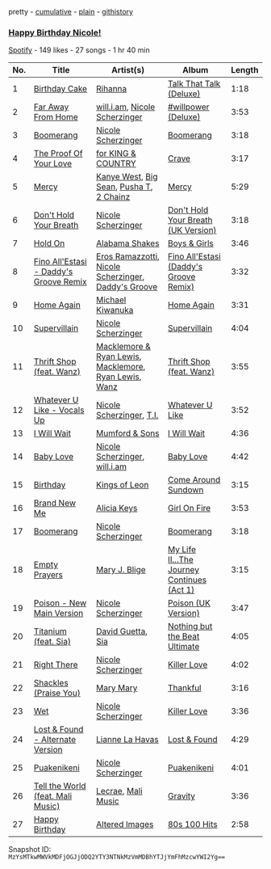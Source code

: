 pretty - [cumulative](/playlists/cumulative/1dB0DjEsx9Gy0VG7Hmyc7Q.md) - [plain](/playlists/plain/1dB0DjEsx9Gy0VG7Hmyc7Q) - [githistory](https://github.githistory.xyz/mackorone/spotify-playlist-archive/blob/main/playlists/plain/1dB0DjEsx9Gy0VG7Hmyc7Q)

### [Happy Birthday Nicole!](https://open.spotify.com/playlist/1dB0DjEsx9Gy0VG7Hmyc7Q)

> 

[Spotify](https://open.spotify.com/user/spotify) - 149 likes - 27 songs - 1 hr 40 min

| No. | Title | Artist(s) | Album | Length |
|---|---|---|---|---|
| 1 | [Birthday Cake](https://open.spotify.com/track/77kF7rF7ikC5OcZHVXN76X) | [Rihanna](https://open.spotify.com/artist/5pKCCKE2ajJHZ9KAiaK11H) | [Talk That Talk \(Deluxe\)](https://open.spotify.com/album/0MYABBSxz6JqujXq2JBvsF) | 1:18 |
| 2 | [Far Away From Home](https://open.spotify.com/track/43sP0ACrgmU6eRTo52i211) | [will.i.am](https://open.spotify.com/artist/085pc2PYOi8bGKj0PNjekA), [Nicole Scherzinger](https://open.spotify.com/artist/40xbWSB4JPdOkRyuTDy1oP) | [\#willpower \(Deluxe\)](https://open.spotify.com/album/4gVl9vQuwcStfNDKHR4Mun) | 3:53 |
| 3 | [Boomerang](https://open.spotify.com/track/2Hb38qLrV4ykoWpw4zAcTa) | [Nicole Scherzinger](https://open.spotify.com/artist/40xbWSB4JPdOkRyuTDy1oP) | [Boomerang](https://open.spotify.com/album/4KkGVdwmlntVdKffnWzhEA) | 3:18 |
| 4 | [The Proof Of Your Love](https://open.spotify.com/track/4hOl2YlgaUIuxCE5bRgU9X) | [for KING & COUNTRY](https://open.spotify.com/artist/3sDbKMebVH2VYcRSl7u1VC) | [Crave](https://open.spotify.com/album/0brUpqI88x23atYivQ2aff) | 3:17 |
| 5 | [Mercy](https://open.spotify.com/track/32CS1c7IyC8jzeFs55Q9n4) | [Kanye West](https://open.spotify.com/artist/5K4W6rqBFWDnAN6FQUkS6x), [Big Sean](https://open.spotify.com/artist/0c173mlxpT3dSFRgMO8XPh), [Pusha T](https://open.spotify.com/artist/0ONHkAv9pCAFxb0zJwDNTy), [2 Chainz](https://open.spotify.com/artist/17lzZA2AlOHwCwFALHttmp) | [Mercy](https://open.spotify.com/album/0qRMvJxoxAQr9a2rYxJuLq) | 5:29 |
| 6 | [Don't Hold Your Breath](https://open.spotify.com/track/6De3rSBc6FC1EdpC0pRRwd) | [Nicole Scherzinger](https://open.spotify.com/artist/40xbWSB4JPdOkRyuTDy1oP) | [Don't Hold Your Breath \(UK Version\)](https://open.spotify.com/album/45QBZnAVDMJkdYH1ggKOgX) | 3:18 |
| 7 | [Hold On](https://open.spotify.com/track/1gGY6qfslDtJ4OoWQGKtkE) | [Alabama Shakes](https://open.spotify.com/artist/16GcWuvvybAoaHr0NqT8Eh) | [Boys & Girls](https://open.spotify.com/album/0YcQyzstsSbcnLCk4h7AUh) | 3:46 |
| 8 | [Fino All'Estasi \- Daddy's Groove Remix](https://open.spotify.com/track/6hVqSUcjzWAGCxzJUS4ENu) | [Eros Ramazzotti](https://open.spotify.com/artist/61J0BktHv7PuP3tjTPYXSX), [Nicole Scherzinger](https://open.spotify.com/artist/40xbWSB4JPdOkRyuTDy1oP), [Daddy's Groove](https://open.spotify.com/artist/3kcQ94iDBwumLfddrCrse8) | [Fino All'Estasi \(Daddy's Groove Remix\)](https://open.spotify.com/album/5WotGFrBm5JuHI0NHctZqh) | 3:32 |
| 9 | [Home Again](https://open.spotify.com/track/60yAKwBX4c3hm4uubwzvD2) | [Michael Kiwanuka](https://open.spotify.com/artist/0bzfPKdbXL5ezYW2z3UGQj) | [Home Again](https://open.spotify.com/album/0fo5xXno7Jjz4LUwbZ4gQw) | 3:31 |
| 10 | [Supervillain](https://open.spotify.com/track/3h2v3Qfz4IZH0vHu0DH7uF) | [Nicole Scherzinger](https://open.spotify.com/artist/40xbWSB4JPdOkRyuTDy1oP) | [Supervillain](https://open.spotify.com/album/3gjbjSkggQEmR0fS4Iji6i) | 4:04 |
| 11 | [Thrift Shop \(feat\. Wanz\)](https://open.spotify.com/track/1CmUZGtH29Kx36C1Hleqlz) | [Macklemore & Ryan Lewis](https://open.spotify.com/artist/5BcAKTbp20cv7tC5VqPFoC), [Macklemore](https://open.spotify.com/artist/3JhNCzhSMTxs9WLGJJxWOY), [Ryan Lewis](https://open.spotify.com/artist/4myTppRgh0rojLxx8RycOp), [Wanz](https://open.spotify.com/artist/56xTxG4nQMAs1GW9kvn0uA) | [Thrift Shop \(feat\. Wanz\)](https://open.spotify.com/album/0XN945pdw7kvYRndgbDuSb) | 3:55 |
| 12 | [Whatever U Like \- Vocals Up](https://open.spotify.com/track/2bqWD8NlIYhNF7Y6zVR5xZ) | [Nicole Scherzinger](https://open.spotify.com/artist/40xbWSB4JPdOkRyuTDy1oP), [T.I.](https://open.spotify.com/artist/4OBJLual30L7gRl5UkeRcT) | [Whatever U Like](https://open.spotify.com/album/3p5RWOhxkBqoY4l9gjrkG4) | 3:52 |
| 13 | [I Will Wait](https://open.spotify.com/track/20PpIH3XleVmYMpyY6nGBs) | [Mumford & Sons](https://open.spotify.com/artist/3gd8FJtBJtkRxdfbTu19U2) | [I Will Wait](https://open.spotify.com/album/1x4jgLMj12oO37GzPUer7r) | 4:36 |
| 14 | [Baby Love](https://open.spotify.com/track/67mDgX3giu6OQQuZTljAq7) | [Nicole Scherzinger](https://open.spotify.com/artist/40xbWSB4JPdOkRyuTDy1oP), [will.i.am](https://open.spotify.com/artist/085pc2PYOi8bGKj0PNjekA) | [Baby Love](https://open.spotify.com/album/2oN7NdIbrObKkUbdH01z7R) | 4:42 |
| 15 | [Birthday](https://open.spotify.com/track/2wiBblcvuNbw1YxIgKQOYw) | [Kings of Leon](https://open.spotify.com/artist/2qk9voo8llSGYcZ6xrBzKx) | [Come Around Sundown](https://open.spotify.com/album/5aojoZawgTlFYISig8cagJ) | 3:15 |
| 16 | [Brand New Me](https://open.spotify.com/track/0827eActpDYORuhgvWB0oY) | [Alicia Keys](https://open.spotify.com/artist/3DiDSECUqqY1AuBP8qtaIa) | [Girl On Fire](https://open.spotify.com/album/3qqhNVbjLFNdLviBFrFwCa) | 3:53 |
| 17 | [Boomerang](https://open.spotify.com/track/2Hb38qLrV4ykoWpw4zAcTa) | [Nicole Scherzinger](https://open.spotify.com/artist/40xbWSB4JPdOkRyuTDy1oP) | [Boomerang](https://open.spotify.com/album/4KkGVdwmlntVdKffnWzhEA) | 3:18 |
| 18 | [Empty Prayers](https://open.spotify.com/track/0xFNL2cZJTeYkofZGNzTRJ) | [Mary J\. Blige](https://open.spotify.com/artist/1XkoF8ryArs86LZvFOkbyr) | [My Life II...The Journey Continues \(Act 1\)](https://open.spotify.com/album/0XHxTqCRIqZjSs1P7ZGzKO) | 3:15 |
| 19 | [Poison \- New Main Version](https://open.spotify.com/track/3KRLB3lYB74kj9PiqY3HXC) | [Nicole Scherzinger](https://open.spotify.com/artist/40xbWSB4JPdOkRyuTDy1oP) | [Poison \(UK Version\)](https://open.spotify.com/album/2qc9JX5CdVXTO7YezujpBm) | 3:47 |
| 20 | [Titanium \(feat\. Sia\)](https://open.spotify.com/track/2dOTkLZFbpNXrhc24CnTFd) | [David Guetta](https://open.spotify.com/artist/1Cs0zKBU1kc0i8ypK3B9ai), [Sia](https://open.spotify.com/artist/5WUlDfRSoLAfcVSX1WnrxN) | [Nothing but the Beat Ultimate](https://open.spotify.com/album/1fAn5gw4Q5HN8Wpx2neYd2) | 4:05 |
| 21 | [Right There](https://open.spotify.com/track/6wQIYp3JceGovaINQmAjxj) | [Nicole Scherzinger](https://open.spotify.com/artist/40xbWSB4JPdOkRyuTDy1oP) | [Killer Love](https://open.spotify.com/album/3Y72frMeiDNZlsIorQBES8) | 4:02 |
| 22 | [Shackles \(Praise You\)](https://open.spotify.com/track/5siee1e4lz8uF51OokjglA) | [Mary Mary](https://open.spotify.com/artist/12Kgt2eahvxNWhD5PnSUde) | [Thankful](https://open.spotify.com/album/2CW02evpO85vRxOSYx7zcP) | 3:16 |
| 23 | [Wet](https://open.spotify.com/track/7b7WSNukZ19L7VtmspH0um) | [Nicole Scherzinger](https://open.spotify.com/artist/40xbWSB4JPdOkRyuTDy1oP) | [Killer Love](https://open.spotify.com/album/3Y72frMeiDNZlsIorQBES8) | 3:36 |
| 24 | [Lost & Found \- Alternate Version](https://open.spotify.com/track/7eAdM2NtkJ3Hjn9m5lyKs6) | [Lianne La Havas](https://open.spotify.com/artist/2RP4pPHTXlQpDnO9LvR7Yt) | [Lost & Found](https://open.spotify.com/album/1At2OfbCTftrSxxbg33ji5) | 4:29 |
| 25 | [Puakenikeni](https://open.spotify.com/track/6jGTursjRpvyrpI2D81qix) | [Nicole Scherzinger](https://open.spotify.com/artist/40xbWSB4JPdOkRyuTDy1oP) | [Puakenikeni](https://open.spotify.com/album/3z3SSyLUSnDo49ITnPsRD4) | 4:01 |
| 26 | [Tell the World \(feat\. Mali Music\)](https://open.spotify.com/track/5Kjq2vqB77H1KhGshxVph4) | [Lecrae](https://open.spotify.com/artist/1CFCsEqKrCyvAFKOATQHiW), [Mali Music](https://open.spotify.com/artist/4S4kD5NBlgaq4YLBQSEMyY) | [Gravity](https://open.spotify.com/album/4hVibj0u1CY78Qc3UyQLiq) | 3:36 |
| 27 | [Happy Birthday](https://open.spotify.com/track/1CuEEiZwbcoGLwe0TKAcvH) | [Altered Images](https://open.spotify.com/artist/07h7JMfYWswTq4qpinC5q4) | [80s 100 Hits](https://open.spotify.com/album/0pvhletDH7CphbKErUtPCF) | 2:58 |

Snapshot ID: `MzYsMTkwMWVkMDFjOGJjODQ2YTY3NTNkMzVmMDBhYTJjYmFhMzcwYWI2Yg==`
